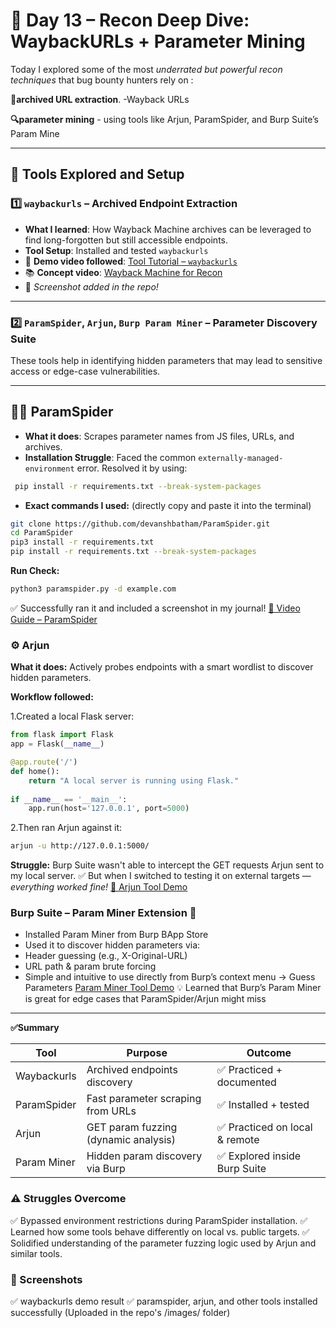 # 📘 Day 13 – Recon Deep Dive: WaybackURLs + Parameter Mining

Today I explored some of the most *underrated but powerful recon techniques* that bug bounty hunters rely on : 
 <p> <b>🔄archived URL extraction</b>. -Wayback URLs </p>
 <p> <b> 🔍parameter mining</b>  - using tools like Arjun, ParamSpider, and Burp Suite’s Param Mine </p>

---

## 🔨 Tools Explored and Setup

### 1️⃣ `waybackurls` – Archived Endpoint Extraction
- **What I learned**: How Wayback Machine archives can be leveraged to find long-forgotten but still accessible endpoints.
- **Tool Setup**: Installed and tested `waybackurls`
- 🎥 **Demo video followed**: [Tool Tutorial – `waybackurls`](https://youtu.be/-zsYi0_xWbo?si=_OZYnrrva8iqz12Q)  
- 📚 **Concept video**: [Wayback Machine for Recon](https://youtu.be/ts1tu1BiSuY?si=bheFU-TP_Y7xUuO9)
- 📸 *Screenshot added in the repo!*

---

### 2️⃣ `ParamSpider`, `Arjun`, `Burp Param Miner` – Parameter Discovery Suite

These tools help in identifying hidden parameters that may lead to sensitive access or edge-case vulnerabilities.

---

## 🕵️‍♂️ ParamSpider

- **What it does**: Scrapes parameter names from JS files, URLs, and archives.
- **Installation Struggle**: Faced the common `externally-managed-environment` error. Resolved it by using:
 ```bash
  pip install -r requirements.txt --break-system-packages
```
- **Exact commands I used:** (directly copy and paste it into the terminal)
```bash
git clone https://github.com/devanshbatham/ParamSpider.git
cd ParamSpider
pip3 install -r requirements.txt
pip install -r requirements.txt --break-system-packages
```
**Run Check:**

```bash
python3 paramspider.py -d example.com
```
✅ Successfully ran it and included a screenshot in my journal!
[🎥 Video Guide – ParamSpider](https://youtu.be/ouEUEitRUfg?si=FKRJ_h_0IMeLbMnE)
### ⚙️ Arjun
**What it does:** Actively probes endpoints with a smart wordlist to discover hidden parameters.
<p><b>Workflow followed:</b></p>
<p>1.Created a local Flask server:</p>

```python 
from flask import Flask
app = Flask(__name__)

@app.route('/')
def home():
    return "A local server is running using Flask."
    
if __name__ == '__main__':
    app.run(host='127.0.0.1', port=5000)
```
 2.Then ran Arjun against it:
```bash
arjun -u http://127.0.0.1:5000/
```
**Struggle:** Burp Suite wasn't able to intercept the GET requests Arjun sent to my local server.
  ✅ But when I switched to testing it on external targets —   *everything worked fine!*
[🎥 Arjun Tool Demo](https://youtu.be/wRPxbz_Ht3k?si=iP7bVm2LZXcyxtWg)
### Burp Suite – Param Miner Extension 🧪
- Installed Param Miner from Burp BApp Store
- Used it to discover hidden parameters via:
- Header guessing (e.g., X-Original-URL)
- URL path & param brute forcing
- Simple and intuitive to use directly from Burp’s context menu → Guess Parameters
 [Param Miner Tool Demo](https://youtu.be/IYk7-xvOMOo?si=5BJcx6MP2qZbp_w2)
💡 Learned that Burp’s Param Miner is great for edge cases that ParamSpider/Arjun might miss

---
**✅Summary**


| Tool        | Purpose                              | Outcome                       |
| ----------- | ------------------------------------ | ----------------------------- |
| Waybackurls | Archived endpoints discovery         | ✅ Practiced + documented      |
| ParamSpider | Fast parameter scraping from URLs    | ✅ Installed + tested          |
| Arjun       | GET param fuzzing (dynamic analysis) | ✅ Practiced on local & remote |
| Param Miner | Hidden param discovery via Burp      | ✅ Explored inside Burp Suite  |
### ⚠️ Struggles Overcome
✅ Bypassed environment restrictions during ParamSpider installation.
✅ Learned how some tools behave differently on local vs. public targets.
✅ Solidified understanding of the parameter fuzzing logic used by Arjun and similar tools.
### 📸 Screenshots
✅ waybackurls demo result
✅ paramspider, arjun, and other tools installed successfully
(Uploaded in the repo's /images/ folder)










